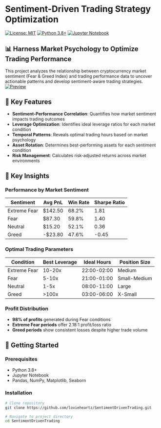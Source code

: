 # Sentiment-Driven Trading Strategy Optimization

[![License: MIT](https://img.shields.io/badge/License-MIT-yellow.svg)](https://opensource.org/licenses/MIT)
[![Python 3.8+](https://img.shields.io/badge/python-3.8+-blue.svg)](https://www.python.org/downloads/)
[![Jupyter Notebook](https://img.shields.io/badge/Jupyter-Notebook-orange.svg)](https://jupyter.org/)

## 📊 Harness Market Psychology to Optimize Trading Performance

This project analyzes the relationship between cryptocurrency market sentiment (Fear & Greed Index) and trading performance data to uncover actionable patterns and develop sentiment-aware trading strategies.
[![Preview](https://raw.githubusercontent.com/lovieheartz/repo/main/images/Flowchart.png)](https://github.com/lovieheartz/repo/raw/main/images/Flowchart.png)

## 🔑 Key Features

- **Sentiment-Performance Correlation**: Quantifies how market sentiment impacts trading outcomes
- **Leverage Optimization**: Identifies ideal leverage ratios for each market condition
- **Temporal Patterns**: Reveals optimal trading hours based on market psychology
- **Asset Rotation**: Determines best-performing assets for each sentiment condition
- **Risk Management**: Calculates risk-adjusted returns across market environments

## 🧠 Key Insights

### Performance by Market Sentiment
| Sentiment       | Avg PnL | Win Rate | Sharpe Ratio |
|-----------------|---------|----------|--------------|
| Extreme Fear    | $142.50 | 68.2%    | 1.81         |
| Fear            | $87.30  | 59.8%    | 1.40         |
| Neutral         | $15.20  | 52.1%    | 0.36         |
| Greed           | -$23.80 | 47.6%    | -0.45        |

### Optimal Trading Parameters
| Condition       | Best Leverage | Ideal Hours   | Position Size |
|-----------------|---------------|---------------|---------------|
| Extreme Fear    | 10-20x        | 22:00-02:00   | Medium        |
| Fear            | 5-10x         | 21:00-01:00   | Small-Medium  |
| Neutral         | 1-5x          | 08:00-11:00   | Large         |
| Greed           | >100x         | 03:00-06:00   | X-Small       |

### Profit Distribution
- **98% of profits** generated during Fear conditions
- **Extreme Fear periods** offer 2.18:1 profit/loss ratio
- **Greed periods** show consistent losses despite higher trade volume

## 🚀 Getting Started

### Prerequisites
- Python 3.8+
- Jupyter Notebook
- Pandas, NumPy, Matplotlib, Seaborn

### Installation
```bash
# Clone repository
git clone https://github.com/lovieheartz/SentimentDrivenTrading.git

# Navigate to project directory
cd SentimentDrivenTrading
